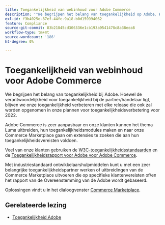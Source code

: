 ```yaml
---
title: Toegankelijkheid van webinhoud voor Adobe Commerce
description: '"We begrijpen het belang van toegankelijkheid op Adobe. Hoewel de verantwoordelijkheid voor toegankelijkheid bij de partner/handelaar ligt, blijven we onze toegankelijkheid verbeteren met elke release die ook zal worden opgenomen in onze plannen voor toegankelijkheidsverbetering voor 2022.  '''
exl-id: f3b4025e-37ef-44fc-9a18-b0d159994062
feature: Compliance
source-git-commit: 83b21845cd306336e1cb193a9541478c8a38eea8
workflow-type: tm+mt
source-wordcount: '186'
ht-degree: 0%

---
```


# Toegankelijkheid van webinhoud voor Adobe Commerce

We begrijpen het belang van toegankelijkheid bij Adobe. Hoewel de verantwoordelijkheid voor toegankelijkheid bij de partner/handelaar ligt, blijven we onze toegankelijkheid verbeteren met elke release die ook zal worden opgenomen in onze plannen voor toegankelijkheidsverbetering voor 2022.

Adobe Commerce is zeer aanpasbaar en onze klanten kunnen het thema Luma uitbreiden, hun toegankelijkheidsmodules maken en naar onze Commerce Marketplace gaan om extensies te zoeken die aan hun toegankelijkheidsvereisten voldoen.

Veel van onze klanten gebruiken de [W3C-toegankelijkheidsstandaarden](https://www.w3.org/WAI/standards-guidelines/) en de [Toegankelijkheidsrapport voor Adobe voor Adobe Commerce](https://www.adobe.com/accessibility/compliance/adobe-commerce-2021-acr.html).

Met industriestandaard ontwikkelaarshulpmiddelen kunt u met een zeer belangrijke toegankelijkheidspartner werken of uitbreidingen van de Commerce Marketplace uitvoeren die op specifieke klantenvereisten of/en het rapport van de Overeenstemming van de Adobe wordt gebaseerd.

Oplossingen vindt u in het dialoogvenster [Commerce Marketplace](https://marketplace.magento.com/).

## Gerelateerde lezing

* [Toegankelijkheid Adobe](https://www.adobe.com/accessibility.html)
